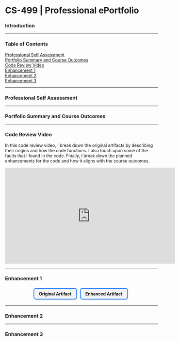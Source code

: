 <style>
.fancy-button {
  display: inline-block;
  padding: 8px 16px;
  margin: 6px 6px 6px 0;
  background-color: #f4f4f4;
  border: 2px solid #0d6efd;
  border-radius: 8px;
  color: #000;
  font-weight: 600;
  text-decoration: none;
  box-shadow: 1px 1px 3px rgba(0, 0, 0, 0.2);
  transition: all 0.2s ease-in-out;
}

.fancy-button:hover {
  background-color: #0d6efd;
  color: #fff;
}

.button-group {
  margin-top: 1em;
  margin-bottom: 1em;
}
</style>

# CS-499 | Professional ePortfolio

### Introduction

<hr>

### Table of Contents
[Professional Self Assessment](#professional-self-assessment)<br>
[Portfolio Summary and Course Outcomes](#portfolio-summary-and-course-outcomes)<br>
[Code Review Video](#code-review-video)<br>
[Enhancement 1](#enhancement-1)<br>
[Enhancement 2](#enhancement-2)<br>
[Enhancement 3](#enhancement-3)<br>

<hr>

### Professional Self Assessment

<hr>

### Portfolio Summary and Course Outcomes

<hr>

### Code Review Video

In this code review video, I break down the original artifacts by describing their origins and how the code functions. I also touch upon some of the faults that I found in the code. Finally, I break down the planned
enhancements for the code and how it aligns with the course outcomes.
<div style="position: relative;"> 
  <iframe width="560" height="315" 
    src="https://www.youtube.com/embed/wVK2klug9gw?si=hs3apkGi6iQNJYci" 
    title="YouTube video player" frameborder="0" allow="accelerometer; autoplay; clipboard-write; encrypted-media; gyroscope; 
    picture-in-picture; web-share" referrerpolicy="strict-origin-when-cross-origin" allowfullscreen>
  </iframe>
</div>

<hr>

### Enhancement 1

<div class="button-group" style="text-align:center;">
  <a href="https://github.com/chris3024/IT-145-Pet-Rescue" class="fancy-button" targert="_blank">Original Artifact</a>
  <a href="https://github.com/chris3024/CS_499_Enhancement_1" class="fancy-button "target="_blank">Enhanced Artifact</a>
</div>

<hr>

### Enhancement 2

<hr>

### Enhancement 3

